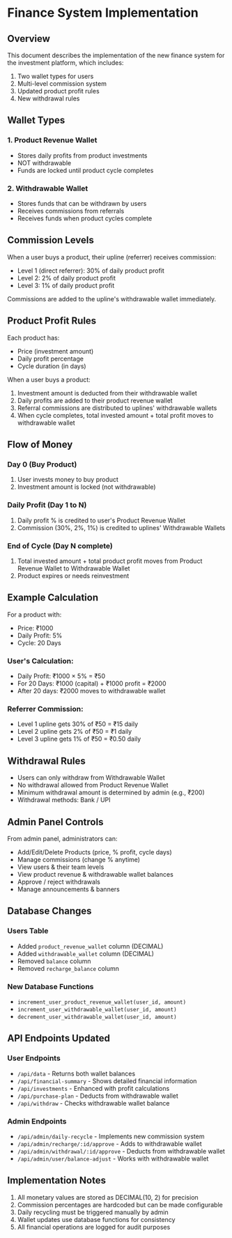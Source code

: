 # Finance System Implementation

## Overview
This document describes the implementation of the new finance system for the investment platform, which includes:
1. Two wallet types for users
2. Multi-level commission system
3. Updated product profit rules
4. New withdrawal rules

## Wallet Types

### 1. Product Revenue Wallet
- Stores daily profits from product investments
- NOT withdrawable
- Funds are locked until product cycle completes

### 2. Withdrawable Wallet
- Stores funds that can be withdrawn by users
- Receives commissions from referrals
- Receives funds when product cycles complete

## Commission Levels

When a user buys a product, their upline (referrer) receives commission:
- Level 1 (direct referrer): 30% of daily product profit
- Level 2: 2% of daily product profit
- Level 3: 1% of daily product profit

Commissions are added to the upline's withdrawable wallet immediately.

## Product Profit Rules

Each product has:
- Price (investment amount)
- Daily profit percentage
- Cycle duration (in days)

When a user buys a product:
1. Investment amount is deducted from their withdrawable wallet
2. Daily profits are added to their product revenue wallet
3. Referral commissions are distributed to uplines' withdrawable wallets
4. When cycle completes, total invested amount + total profit moves to withdrawable wallet

## Flow of Money

### Day 0 (Buy Product)
1. User invests money to buy product
2. Investment amount is locked (not withdrawable)

### Daily Profit (Day 1 to N)
1. Daily profit % is credited to user's Product Revenue Wallet
2. Commission (30%, 2%, 1%) is credited to uplines' Withdrawable Wallets

### End of Cycle (Day N complete)
1. Total invested amount + total product profit moves from Product Revenue Wallet to Withdrawable Wallet
2. Product expires or needs reinvestment

## Example Calculation

For a product with:
- Price: ₹1000
- Daily Profit: 5%
- Cycle: 20 Days

### User's Calculation:
- Daily Profit: ₹1000 × 5% = ₹50
- For 20 Days: ₹1000 (capital) + ₹1000 profit = ₹2000
- After 20 days: ₹2000 moves to withdrawable wallet

### Referrer Commission:
- Level 1 upline gets 30% of ₹50 = ₹15 daily
- Level 2 upline gets 2% of ₹50 = ₹1 daily
- Level 3 upline gets 1% of ₹50 = ₹0.50 daily

## Withdrawal Rules

- Users can only withdraw from Withdrawable Wallet
- No withdrawal allowed from Product Revenue Wallet
- Minimum withdrawal amount is determined by admin (e.g., ₹200)
- Withdrawal methods: Bank / UPI

## Admin Panel Controls

From admin panel, administrators can:
- Add/Edit/Delete Products (price, % profit, cycle days)
- Manage commissions (change % anytime)
- View users & their team levels
- View product revenue & withdrawable wallet balances
- Approve / reject withdrawals
- Manage announcements & banners

## Database Changes

### Users Table
- Added `product_revenue_wallet` column (DECIMAL)
- Added `withdrawable_wallet` column (DECIMAL)
- Removed `balance` column
- Removed `recharge_balance` column

### New Database Functions
- `increment_user_product_revenue_wallet(user_id, amount)`
- `increment_user_withdrawable_wallet(user_id, amount)`
- `decrement_user_withdrawable_wallet(user_id, amount)`

## API Endpoints Updated

### User Endpoints
- `/api/data` - Returns both wallet balances
- `/api/financial-summary` - Shows detailed financial information
- `/api/investments` - Enhanced with profit calculations
- `/api/purchase-plan` - Deducts from withdrawable wallet
- `/api/withdraw` - Checks withdrawable wallet balance

### Admin Endpoints
- `/api/admin/daily-recycle` - Implements new commission system
- `/api/admin/recharge/:id/approve` - Adds to withdrawable wallet
- `/api/admin/withdrawal/:id/approve` - Deducts from withdrawable wallet
- `/api/admin/user/balance-adjust` - Works with withdrawable wallet

## Implementation Notes

1. All monetary values are stored as DECIMAL(10, 2) for precision
2. Commission percentages are hardcoded but can be made configurable
3. Daily recycling must be triggered manually by admin
4. Wallet updates use database functions for consistency
5. All financial operations are logged for audit purposes